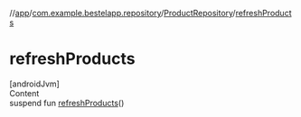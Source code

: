 //[app](../../index.md)/[com.example.bestelapp.repository](../index.md)/[ProductRepository](index.md)/[refreshProducts](refresh-products.md)



# refreshProducts  
[androidJvm]  
Content  
suspend fun [refreshProducts](refresh-products.md)()  



